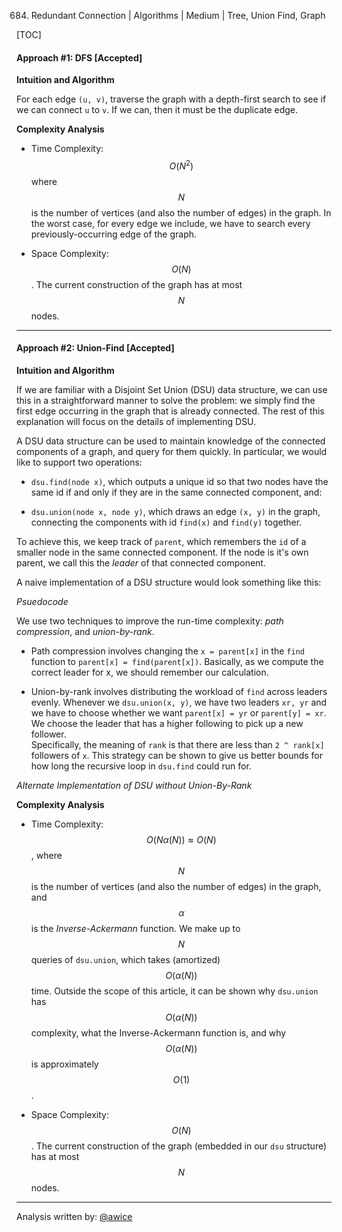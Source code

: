 684. Redundant Connection | Algorithms | Medium | Tree, Union Find, Graph

[TOC]

#### Approach #1: DFS [Accepted]

**Intuition and Algorithm**

For each edge `(u, v)`, traverse the graph with a depth-first search to see if we can connect `u` to `v`.  If we can, then it must be the duplicate edge.



**Complexity Analysis**

* Time Complexity:  $$O(N^2)$$ where $$N$$ is the number of vertices (and also the number of edges) in the graph.  In the worst case, for every edge we include, we have to search every previously-occurring edge of the graph.

* Space Complexity:  $$O(N)$$.  The current construction of the graph has at most $$N$$ nodes.

---
#### Approach #2: Union-Find [Accepted]

**Intuition and Algorithm**

If we are familiar with a Disjoint Set Union (DSU) data structure, we can use this in a straightforward manner to solve the problem: we simply find the first edge occurring in the graph that is already connected.  The rest of this explanation will focus on the details of implementing DSU.

A DSU data structure can be used to maintain knowledge of the connected components of a graph, and query for them quickly.  In particular, we would like to support two operations:

* `dsu.find(node x)`, which outputs a unique id so that two nodes have the same id if and only if they are in the same connected component, and:

* `dsu.union(node x, node y)`, which draws an edge `(x, y)` in the graph, connecting the components with id `find(x)` and `find(y)` together.

To achieve this, we keep track of `parent`, which remembers the `id` of a smaller node in the same connected component.  If the node is it's own parent, we call this the *leader* of that connected component.

A naive implementation of a DSU structure would look something like this:

*Psuedocode*



We use two techniques to improve the run-time complexity: *path compression*, and *union-by-rank*.

* Path compression involves changing the `x = parent[x]` in the `find` function to `parent[x] = find(parent[x])`.  Basically, as we compute the correct leader for x, we should remember our calculation.

* Union-by-rank involves distributing the workload of `find` across leaders evenly.  Whenever we `dsu.union(x, y)`, we have two leaders `xr, yr` and we have to choose whether we want `parent[x] = yr` or `parent[y] = xr`.  We choose the leader that has a higher following to pick up a new follower.  
Specifically, the meaning of `rank` is that there are less than `2 ^ rank[x]` followers of `x`.  This strategy can be shown to give us better bounds for how long the recursive loop in `dsu.find` could run for.



*Alternate Implementation of DSU without Union-By-Rank*




**Complexity Analysis**

* Time Complexity:  $$O(N\alpha(N)) \approx O(N)$$, where $$N$$ is the number of vertices (and also the number of edges) in the graph, and $$\alpha$$ is the *Inverse-Ackermann* function.  We make up to $$N$$ queries of `dsu.union`, which takes (amortized) $$O(\alpha(N))$$ time.  Outside the scope of this article, it can be shown why `dsu.union` has $$O(\alpha(N))$$ complexity, what the Inverse-Ackermann function is, and why $$O(\alpha(N))$$ is approximately $$O(1)$$.

* Space Complexity:  $$O(N)$$.  The current construction of the graph (embedded in our `dsu` structure) has at most $$N$$ nodes.

---

Analysis written by: [@awice](https://leetcode.com/awice)
